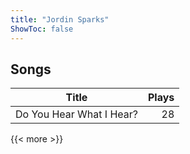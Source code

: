 ```yaml
---
title: "Jordin Sparks"
ShowToc: false
---
```


## Songs
Title | Plays 
----- | -----: 
Do You Hear What I Hear? | 28

{{< more >}}